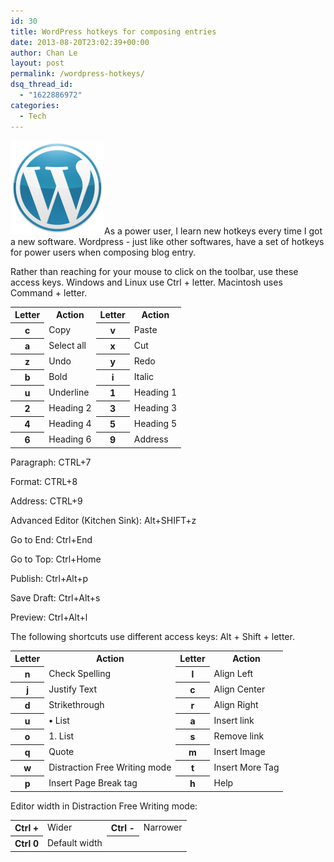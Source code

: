 ```yaml
---
id: 30
title: WordPress hotkeys for composing entries
date: 2013-08-20T23:02:39+00:00
author: Chan Le
layout: post
permalink: /wordpress-hotkeys/
dsq_thread_id:
  - "1622886972"
categories:
  - Tech
---
```

[![](/uploads/Wordpress_Blue_logo-150x150.png)](/uploads/Wordpress_Blue_logo.png)As a power user, I learn new hotkeys every time I got a new software. Wordpress - just like other softwares, have a set of hotkeys for power users when composing blog entry.

Rather than reaching for your mouse to click on the toolbar, use these access keys. Windows and Linux use Ctrl + letter. Macintosh uses Command + letter. <!--more-->
<table>
<tbody>
<tr>
<th>Letter</th>
<th>Action</th>
<th>Letter</th>
<th>Action</th>
</tr>
<tr>
<th>c</th>
<td>Copy</td>
<th>v</th>
<td>Paste</td>
</tr>
<tr>
<th>a</th>
<td>Select all</td>
<th>x</th>
<td>Cut</td>
</tr>
<tr>
<th>z</th>
<td>Undo</td>
<th>y</th>
<td>Redo</td>
</tr>
<tr>
<th>b</th>
<td>Bold</td>
<th>i</th>
<td>Italic</td>
</tr>
<tr>
<th>u</th>
<td>Underline</td>
<th>1</th>
<td>Heading 1</td>
</tr>
<tr>
<th>2</th>
<td>Heading 2</td>
<th>3</th>
<td>Heading 3</td>
</tr>
<tr>
<th>4</th>
<td>Heading 4</td>
<th>5</th>
<td>Heading 5</td>
</tr>
<tr>
<th>6</th>
<td>Heading 6</td>
<th>9</th>
<td>Address</td>
</tr>
</tbody>
</table>
Paragraph: CTRL+7

Format: CTRL+8

Address: CTRL+9

Advanced Editor (Kitchen Sink): Alt+SHIFT+z

Go to End: Ctrl+End

Go to Top: Ctrl+Home

Publish: Ctrl+Alt+p

Save Draft: Ctrl+Alt+s

Preview: Ctrl+Alt+l

The following shortcuts use different access keys: Alt + Shift + letter.
<table>
<tbody>
<tr>
<th>Letter</th>
<th>Action</th>
<th>Letter</th>
<th>Action</th>
</tr>
<tr>
<th>n</th>
<td>Check Spelling</td>
<th>l</th>
<td>Align Left</td>
</tr>
<tr>
<th>j</th>
<td>Justify Text</td>
<th>c</th>
<td>Align Center</td>
</tr>
<tr>
<th>d</th>
<td>Strikethrough</td>
<th>r</th>
<td>Align Right</td>
</tr>
<tr>
<th>u</th>
<td><strong>•</strong> List</td>
<th>a</th>
<td>Insert link</td>
</tr>
<tr>
<th>o</th>
<td>1. List</td>
<th>s</th>
<td>Remove link</td>
</tr>
<tr>
<th>q</th>
<td>Quote</td>
<th>m</th>
<td>Insert Image</td>
</tr>
<tr>
<th>w</th>
<td>Distraction Free Writing mode</td>
<th>t</th>
<td>Insert More Tag</td>
</tr>
<tr>
<th>p</th>
<td>Insert Page Break tag</td>
<th>h</th>
<td>Help</td>
</tr>
</tbody>
</table>
Editor width in Distraction Free Writing mode:
<table>
<tbody>
<tr>
<th>Ctrl +</th>
<td>Wider</td>
<th>Ctrl -</th>
<td>Narrower</td>
</tr>
<tr>
<th>Ctrl 0</th>
<td>Default width</td>
<th></th>
<td></td>
</tr>
</tbody>
</table>
